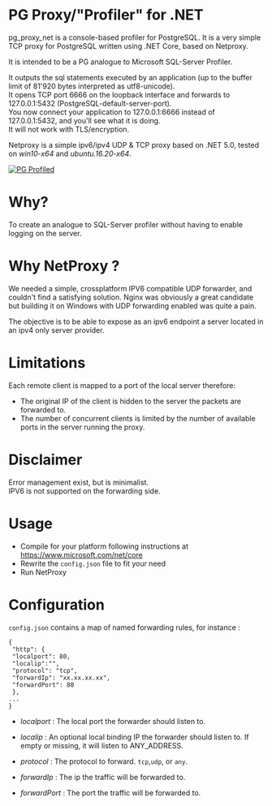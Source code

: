 PG Proxy/"Profiler" for .NET 
========
pg_proxy_net is a console-based profiler for PostgreSQL. 
It is a very simple TCP proxy for PostgreSQL 
written using .NET Core, based on Netproxy.

It is intended to be a PG analogue to Microsoft SQL-Server Profiler. 

It outputs the sql statements executed by an application (up to the buffer limit of 81'920 bytes interpreted as utf8-unicode). <br />
It opens TCP port 6666 on the loopback interface and forwards to 127.0.0.1:5432 (PostgreSQL-default-server-port).<br />
You now connect your application to 127.0.0.1:6666 instead of 127.0.0.1:5432, and you'll see what it is doing. <br />
It will not work with TLS/encryption. 

Netproxy is a simple ipv6/ipv4 UDP & TCP proxy based on .NET 5.0, tested on *win10-x64* and *ubuntu.16.20-x64*.


[![PG Profiled][1]][1]




Why? 
====
To create an analogue to SQL-Server profiler without having to enable logging on the server. <br />


Why NetProxy ? 
====
We needed a simple, crossplatform IPV6 compatible UDP forwarder, and couldn't find a satisfying solution. 
Nginx was obviously a great candidate but building it on Windows with UDP forwarding enabled was quite a pain.

The objective is to be able to expose as an ipv6 endpoint a server located in an ipv4 only server provider.

Limitations
===========
Each remote client is mapped to a port of the local server therefore:
- The original IP of the client is hidden to the server the packets are forwarded to.
- The number of concurrent clients is limited by the number of available ports in the server running the proxy.

Disclaimer
==========
Error management exist, but is minimalist. <br />
IPV6 is not supported on the forwarding side.

Usage
=====
- Compile for your platform following instructions at https://www.microsoft.com/net/core
- Rewrite the `config.json` file to fit your need
- Run NetProxy

Configuration
=============
`config.json` contains a map of named forwarding rules, for instance :

    {
     "http": {
     "localport": 80,
     "localip":"",
     "protocol": "tcp",
     "forwardIp": "xx.xx.xx.xx",
     "forwardPort": 80
     },
    ...
    }

- *localport* : The local port the forwarder should listen to.
- *localip* : An optional local binding IP the forwarder should listen to. If empty or missing, it will listen to ANY_ADDRESS.
- *protocol* : The protocol to forward. `tcp`,`udp`, or `any`.
- *forwardIp* : The ip the traffic will be forwarded to.
- *forwardPort* : The port the traffic will be forwarded to.

  [1]: https://i.stack.imgur.com/03u7q.png
